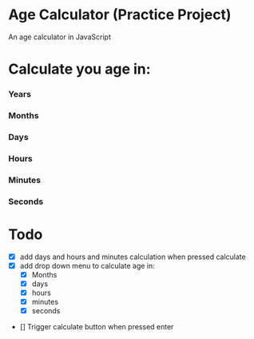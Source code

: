 # Age Calculator (Practice Project)
An age calculator in JavaScript

# Calculate you age in:
  ### Years
  ### Months
  ### Days
  ### Hours
  ### Minutes
  ### Seconds
  
# Todo
- [x] add days and hours and minutes calculation when pressed calculate
- [x] add drop down menu to calculate age in:
  - [x] Months
  - [x] days
  - [x] hours
  - [x] minutes
  - [x] seconds
- [] Trigger calculate button when pressed enter
